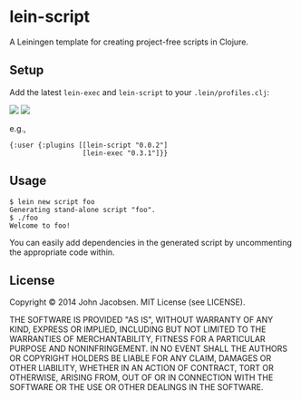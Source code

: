 # lein-script

A Leiningen template for creating project-free scripts in Clojure.

## Setup

Add the latest `lein-exec` and `lein-script` to your
`.lein/profiles.clj`:

<img src="https://clojars.org/lein-exec/latest-version.svg">
<img src="https://clojars.org/lein-script/latest-version.svg">

e.g.,

    {:user {:plugins [[lein-script "0.0.2"]
                      [lein-exec "0.3.1"]}}

## Usage

    $ lein new script foo
    Generating stand-alone script "foo".
    $ ./foo
    Welcome to foo!

You can easily add dependencies in the generated script by uncommenting the appropriate code within.

## License

Copyright © 2014 John Jacobsen.  MIT License (see LICENSE).

THE SOFTWARE IS PROVIDED "AS IS", WITHOUT WARRANTY OF ANY KIND, EXPRESS OR
IMPLIED, INCLUDING BUT NOT LIMITED TO THE WARRANTIES OF MERCHANTABILITY,
FITNESS FOR A PARTICULAR PURPOSE AND NONINFRINGEMENT. IN NO EVENT SHALL THE
AUTHORS OR COPYRIGHT HOLDERS BE LIABLE FOR ANY CLAIM, DAMAGES OR OTHER
LIABILITY, WHETHER IN AN ACTION OF CONTRACT, TORT OR OTHERWISE, ARISING FROM,
OUT OF OR IN CONNECTION WITH THE SOFTWARE OR THE USE OR OTHER DEALINGS IN
THE SOFTWARE.
